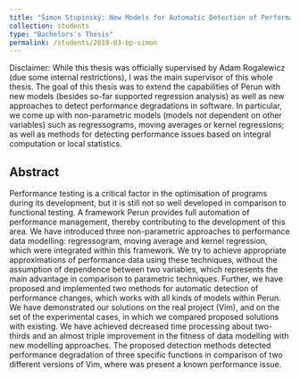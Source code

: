 ```yaml
---
title: "Šimon Stupinský: New Models for Automatic Detection of Performance Degradation"
collection: students
type: "Bachelors's Thesis"
permalink: /students/2019-03-bp-simon
---
```


Disclaimer: While this thesis was officially supervised by Adam Rogalewicz (due some internal restrictions), I
was the main supervisor of this whole thesis. The goal of this thesis was to extend the capabilities of Perun with new
models (besides so-far supported regression analysis) as well as new approaches to detect performance degradations in
software.
In particular, we come up with non-parametric models (models not dependent on other variables) such as regressograms,
moving averages or kernel regressions; as well as methods for detecting performance issues based on integral computation
or local statistics.

## Abstract

Performance testing is a critical factor in the optimisation of programs during its development,
but it is still not so well developed in comparison to functional testing. A framework Perun
provides full automation of performance management, thereby contributing to the development of this
area. We have introduced three non-parametric approaches to performance data modelling:
regressogram, moving average and kernel regression, which were integrated within this framework. We
try to achieve appropriate approximations of performance data using these techniques, without the
assumption of dependence between two variables, which represents the main advantage in comparison
to parametric techniques. Further, we have proposed and implemented two methods for automatic
detection of performance changes, which works with all kinds of models within Perun. We have
demonstrated our solutions on the real project (Vim), and on the set of the experimental cases, in
which we compared proposed solutions with existing. We have achieved decreased time processing
about two-thirds and an almost triple improvement in the fitness of data modelling with new
modelling approaches. The proposed detection methods detected performance degradation of three
specific functions in comparison of two different versions of Vim, where was present a known
performance issue.
